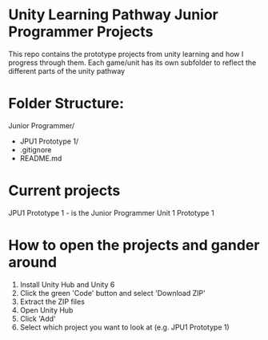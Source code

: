 # Unity Learning Pathway Junior Programmer Projects

This repo contains the prototype projects from unity learning and how I progress through them.
Each game/unit has its own subfolder to reflect the different parts of the unity pathway

# Folder Structure:
Junior Programmer/
- JPU1 Prototype 1/
- .gitignore
- README.md

# Current projects
JPU1 Prototype 1 - is the Junior Programmer Unit 1 Prototype 1

# How to open the projects and gander around 
1. Install Unity Hub and Unity 6
2. Click the green 'Code' button and select 'Download ZIP'
3. Extract the ZIP files
4. Open Unity Hub
5. Click 'Add'
6. Select which project you want to look at (e.g. JPU1 Prototype 1)
